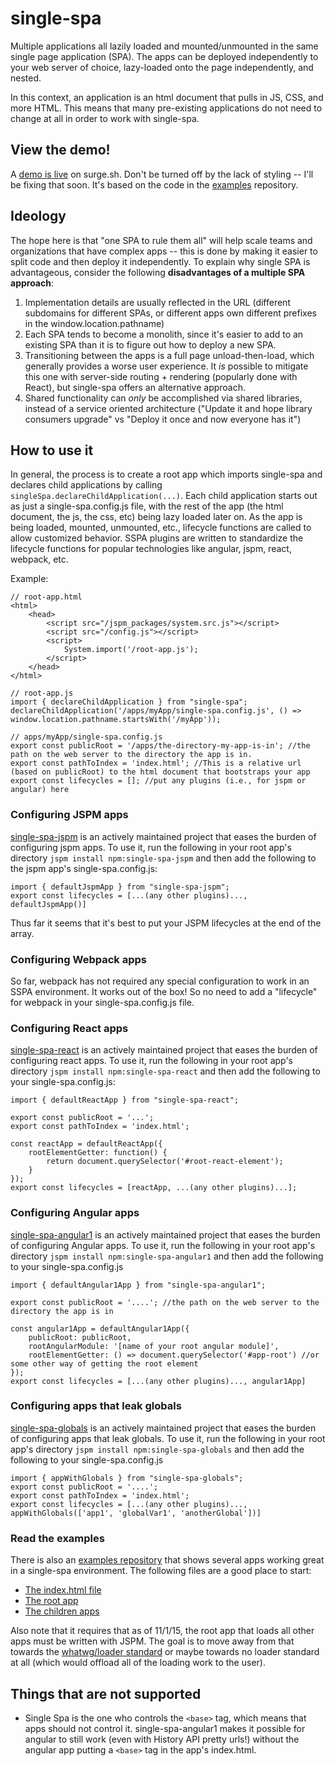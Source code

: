 # single-spa

Multiple applications all lazily loaded and mounted/unmounted in the same single page application (SPA). The apps can be deployed independently to your web server of choice, lazy-loaded onto the page independently, and nested.

In this context, an application is an html document that pulls in JS, CSS, and more HTML. This means that many pre-existing applications do not need to change at all in order to work with single-spa.

## View the demo!
A [demo is live](http://single-spa.surge.sh) on surge.sh. Don't be turned off by the lack of styling -- I'll be fixing that soon. It's based on the code in the [examples](https://github.com/joeldenning/single-spa-examples) repository.

## Ideology

The hope here is that "one SPA to rule them all" will help scale teams and organizations that have complex apps -- this is done by making it easier to split code and then deploy it independently. To explain why single SPA is advantageous, consider the following **disadvantages of a multiple SPA approach**:

1. Implementation details are usually reflected in the URL (different subdomains for different SPAs, or different apps own different prefixes in the window.location.pathname)
2. Each SPA tends to become a monolith, since it's easier to add to an existing SPA than it is to figure out how to deploy a new SPA.
3. Transitioning between the apps is a full page unload-then-load, which generally provides a worse user experience. It *is* possible to mitigate this one with server-side routing + rendering (popularly done with React), but single-spa offers an alternative approach.
4. Shared functionality can *only* be accomplished via shared libraries, instead of a service oriented architecture ("Update it and hope library consumers upgrade" vs "Deploy it once and now everyone has it")

## How to use it
In general, the process is to create a root app which imports single-spa and declares child applications by calling `singleSpa.declareChildApplication(...)`. Each child application starts out as just a single-spa.config.js file, with the rest of the app (the html document, the js, the css, etc) being lazy loaded later on. As the app is being loaded, mounted, unmounted, etc., lifecycle functions are called to allow customized behavior. SSPA plugins are written to standardize the lifecycle functions for popular technologies like angular, jspm, react, webpack, etc.

Example:
```
// root-app.html
<html>
    <head>
        <script src="/jspm_packages/system.src.js"></script>
        <script src="/config.js"></script>
        <script>
            System.import('/root-app.js');
        </script>
    </head>
</html>

// root-app.js
import { declareChildApplication } from "single-spa";
declareChildApplication('/apps/myApp/single-spa.config.js', () => window.location.pathname.startsWith('/myApp'));

// apps/myApp/single-spa.config.js
export const publicRoot = '/apps/the-directory-my-app-is-in'; //the path on the web server to the directory the app is in.
export const pathToIndex = 'index.html'; //This is a relative url (based on publicRoot) to the html document that bootstraps your app
export const lifecycles = []; //put any plugins (i.e., for jspm or angular) here
```

### Configuring JSPM apps
[single-spa-jspm](https://github.com/joeldenning/single-spa-jspm) is an actively maintained project that eases the burden of configuring jspm apps. To use it, run the following in your root app's directory
`jspm install npm:single-spa-jspm`
and then add the following to the jspm app's single-spa.config.js:
```
import { defaultJspmApp } from "single-spa-jspm";
export const lifecycles = [...(any other plugins)..., defaultJspmApp()]
```
Thus far it seems that it's best to put your JSPM lifecycles at the end of the array.
### Configuring Webpack apps
So far, webpack has not required any special configuration to work in an SSPA environment. It works out of the box! So no need to add a "lifecycle" for webpack in your single-spa.config.js file.
### Configuring React apps
[single-spa-react](https://github.com/joeldenning/single-spa-react) is an actively maintained project that eases the burden of configuring react apps. To use it, run the following in your root app's directory
`jspm install npm:single-spa-react`
and then add the following to your single-spa.config.js:
```
import { defaultReactApp } from "single-spa-react";

export const publicRoot = '...';
export const pathToIndex = 'index.html';

const reactApp = defaultReactApp({
    rootElementGetter: function() {
        return document.querySelector('#root-react-element');
    }
});
export const lifecycles = [reactApp, ...(any other plugins)...];
```
### Configuring Angular apps
[single-spa-angular1](https://github.com/joeldenning/single-spa-angular1) is an actively maintained project that eases the burden of configuring Angular apps. To use it, run the following in your root app's directory
`jspm install npm:single-spa-angular1`
and then add the following to your single-spa.config.js
```
import { defaultAngular1App } from "single-spa-angular1";

export const publicRoot = '....'; //the path on the web server to the directory the app is in

const angular1App = defaultAngular1App({
    publicRoot: publicRoot,
    rootAngularModule: '[name of your root angular module]',
    rootElementGetter: () => document.querySelector('#app-root') //or some other way of getting the root element
});
export const lifecycles = [...(any other plugins)..., angular1App]
```
### Configuring apps that leak globals
[single-spa-globals](https://github.com/joeldenning/single-spa-globals) is an actively maintained project that eases the burden of configuring apps that leak globals. To use it, run the following in your root app's directory
`jspm install npm:single-spa-globals`
and then add the following to your single-spa.config.js
```
import { appWithGlobals } from "single-spa-globals";
export const publicRoot = '....';
export const pathToIndex = 'index.html';
export const lifecycles = [...(any other plugins)..., appWithGlobals(['app1', 'globalVar1', 'anotherGlobal'])]
```
### Read the examples
There is also an [examples repository](https://github.com/joeldenning/single-spa-examples) that shows several apps working great in a single-spa environment. The following files are a good place to start:
- [The index.html file](https://github.com/joeldenning/single-spa-examples/blob/master/index.html)
- [The root app](https://github.com/joeldenning/single-spa-examples/blob/master/bootstrap.js)
- [The children apps](https://github.com/joeldenning/single-spa-examples/tree/master/apps)

Also note that it requires that as of 11/1/15, the root app that loads all other apps must be written with JSPM.  The goal is to move away from that towards the [whatwg/loader standard](https://github.com/whatwg/loader) or maybe towards no loader standard at all (which would offload all of the loading work to the user).

## Things that are not supported
- Single Spa is the one who controls the `<base>` tag, which means that apps should not control it. single-spa-angular1 makes it possible for angular to still work (even with History API pretty urls!) without the angular app putting a `<base>` tag in the app's index.html.
